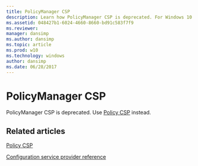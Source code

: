 ```yaml
---
title: PolicyManager CSP
description: Learn how PolicyManager CSP is deprecated. For Windows 10 devices you should use Policy CSP, which replaces PolicyManager CSP.
ms.assetid: 048427b1-6024-4660-8660-bd91c583f7f9
ms.reviewer: 
manager: dansimp
ms.author: dansimp
ms.topic: article
ms.prod: w10
ms.technology: windows
author: dansimp
ms.date: 06/28/2017
---
```


# PolicyManager CSP


PolicyManager CSP is deprecated. Use [Policy CSP](policy-configuration-service-provider.md) instead.

<!-- 12.16.2021 mandia: Commenting out, as this CSP is specific to Windows 10 Mobile and Windows Phone 8.1

> **Note**   The PolicyManager CSP is supported in Windows 10 Mobile for backward compatibility. For Windows 10 devices you should use [Policy CSP](policy-configuration-service-provider.md), which replaces PolicyManager CSP. You can continue to use PolicyManager CSP for Windows Phone 8.1 and Windows Phone 8.1 GDR devices.

-->

## Related articles

[Policy CSP](policy-configuration-service-provider.md)

[Configuration service provider reference](configuration-service-provider-reference.md)
